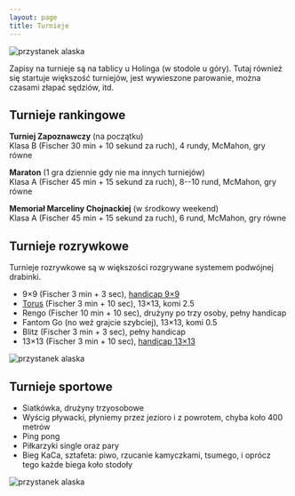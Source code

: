 ```yaml
---
layout: page
title: Turnieje
---
```


![przystanek alaska](/public/go.jpg)

Zapisy na turnieje są na tablicy u Holinga (w stodole u góry). Tutaj również się startuje większość turniejów, jest wywieszone parowanie, można czasami złapać sędziów, itd.

## Turnieje rankingowe

**Turniej Zapoznawczy** (na początku)  
Klasa B (Fischer 30 min + 10 sekund za ruch), 4 rundy, McMahon, gry równe

**Maraton** (1 gra dziennie gdy nie ma innych turniejów)  
Klasa A (Fischer 45 min + 15 sekund za ruch), 8--10 rund, McMahon, gry równe

**Memoriał Marceliny Chojnackiej** (w środkowy weekend)  
Klasa A (Fischer 45 min + 15 sekund za ruch), 6 rund, McMahon, gry równe

## Turnieje rozrywkowe

Turnieje rozrywkowe są w większości rozgrywane systemem podwójnej drabinki.

- 9&times;9 (Fischer 3 min + 3 sec), [handicap 9&times;9](/public/handi/handi-9.pdf)
- [Torus](https://senseis.xmp.net/?ToroidalGo) (Fischer 3 min + 10 sec), 13&times;13, komi 2.5
- Rengo (Fischer 10 min + 10 sec), drużyny po trzy osoby, pełny handicap
- Fantom Go (no weź grajcie szybciej), 13&times;13, komi 0.5
- Blitz (Fischer 3 min + 3 sec), pełny handicap
- 13&times;13 (Fischer 3 min + 10 sec), [handicap 13&times;13](/public/handi/handi-13.pdf)

![przystanek alaska](/public/drabinka.jpg)

## Turnieje sportowe

- Siatkówka, drużyny trzyosobowe
- Wyścig pływacki, płyniemy przez jezioro i z powrotem, chyba koło 400 metrów
- Ping pong
- Piłkarzyki single oraz pary
- Bieg KaCa, sztafeta: piwo, rzucanie kamyczkami, tsumego, i oprócz tego każde biega koło stodoły

![przystanek alaska](/public/osadniki.jpg)
